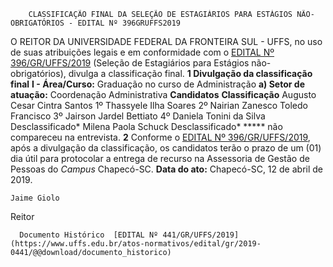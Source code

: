         CLASSIFICAÇÃO FINAL DA SELEÇÃO DE ESTAGIÁRIOS PARA ESTÁGIOS NÃO-OBRIGATÓRIOS - EDITAL Nº 396GRUFFS2019  

 O REITOR DA UNIVERSIDADE FEDERAL DA FRONTEIRA SUL - UFFS, no uso de suas atribuições legais e em conformidade com o [EDITAL Nº 396/GR/UFFS/2019](https://www.uffs.edu.br/atos-normativos/edital/gr/2019-0396) (Seleção de Estagiários para Estágios não-obrigatórios), divulga a classificação final.  **1 Divulgação da classificação final** **I - Área/Curso:** Graduação no curso de Administração **a) Setor de atuação:** Coordenação Administrativa     **Candidatos**   **Classificação**     Augusto Cesar Cintra Santos   1º     Thassyele Ilha Soares   2º     Nairian Zanesco Toledo Francisco   3º     Jairson Jardel Bettiato   4º     Daniela Tonini da Silva   Desclassificado*     Milena Paola Schuck   Desclassificado*     *****  não compareceu na entrevista.   **2**  Conforme o [EDITAL Nº 396/GR/UFFS/2019](https://www.uffs.edu.br/atos-normativos/edital/gr/2019-0396), após a divulgação da classificação, os candidatos terão o prazo de um (01) dia útil para protocolar a entrega de recurso na Assessoria de Gestão de Pessoas do *Campus*  Chapecó-SC.        **Data do ato:** Chapecó-SC, 12 de abril de 2019.   
 

    Jaime Giolo   
 Reitor 

      Documento Histórico  [EDITAL Nº 441/GR/UFFS/2019](https://www.uffs.edu.br/atos-normativos/edital/gr/2019-0441/@@download/documento_historico)     
      